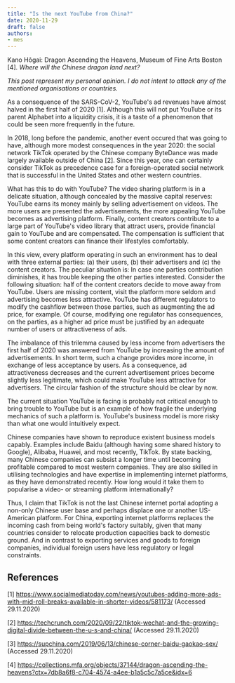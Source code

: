 ```yaml
---
title: "Is the next YouTube from China?"
date: 2020-11-29
draft: false
authors:
- mes
---
```

Kano Hôgai: Dragon Ascending the Heavens, Museum of Fine Arts Boston [4]. *Where will the Chinese dragon land next?*

*This post represent my personal opinion. I do not intent to attack any of the mentioned organisations or countries.*

As a consequence of the SARS-CoV-2, YouTube's ad revenues have almost halved in the first half of 2020 [1]. Although this will not put YouTube or its parent Alphabet into a liquidity crisis, it is a taste of a phenomenon that could be seen more frequently in the future.

In 2018, long before the pandemic, another event occured that was going to have, although more modest consequences in the year 2020: the social network TikTok operated by the Chinese company ByteDance was made largely available outside of China [2]. Since this year, one can certainly consider TikTok as precedence case for a foreign-operated social network that is successful in the United States and other western countries.

What has this to do with YouTube? The video sharing platform is in a delicate situation, although concealed by the massive capital reserves: YouTube earns its money mainly by selling advertisement on videos. The more users are presented the advertisements, the more appealing YouTube becomes as advertising platform. Finally, content creators contribute to a large part of YouTube's video library that attract users, provide financial gain to YouTube and are compensated. The compensation is sufficient that some content creators can finance their lifestyles comfortably.

In this view, every platform operating in such an environment has to deal with three external parties: (a) their users, (b) their advertisers and (c) the content creators. The peculiar situation is: In case one parties contribution diminishes, it has trouble keeping the other parties interested. Consider the following situation: half of the content creators decide to move away from YouTube. Users are missing content, visit the platform more seldom and advertising becomes less attractive. YouTube has different regulators to modify the cashflow between those parties, such as augmenting the ad price, for example. Of course, modifying one regulator has consequences, on the parties, as a higher ad price must be justified by an adequate number of users or attractiveness of ads.

The imbalance of this trilemma caused by less income from advertisers the first half of 2020 was answered from YouTube by increasing the amount of advertisements. In short term, such a change provides more income, in exchange of less acceptance by users. As a consequence, ad attractiveness decreases and the current advertisement prices become slightly less legitimate, which could make YouTube less attractive for advertisers. The circular fashion of the structure should be clear by now.

The current situation YouTube is facing is probably not critical enough to bring trouble to YouTube but is an example of how fragile the underlying mechanics of such a platform is. YouTube's business model is more risky than what one would intuitively expect.

Chinese companies have shown to reproduce existent business models capably. Examples include Baidu (although having some shared history to Google), Alibaba, Huawei, and most recently, TikTok. By state backing, many Chinese companies can subsist a longer time until becoming profitable compared to most western companies. They are also skilled in utilising technologies and have expertise in implementing internet platforms, as they have demonstrated recently. How long would it take them to popularise a video- or streaming platform internationally?

Thus, I claim that TikTok is not the last Chinese internet portal adopting a non-only Chinese user base and perhaps displace one or another US-American platform. For China, exporting internet platforms replaces the incoming cash from being world's factory suitably, given that many countries consider to relocate production capacities back to domestic ground. And in contrast to exporting services and goods to foreign companies, individual foreign users have less regulatory or legal constraints. 

## References
[1] https://www.socialmediatoday.com/news/youtubes-adding-more-ads-with-mid-roll-breaks-available-in-shorter-videos/581173/ (Accessed 29.11.2020)

[2] https://techcrunch.com/2020/09/22/tiktok-wechat-and-the-growing-digital-divide-between-the-u-s-and-china/ (Accessed 29.11.2020)

[3] https://supchina.com/2019/06/13/chinese-corner-baidu-gaokao-sex/ (Accessed 29.11.2020)

[4] https://collections.mfa.org/objects/37144/dragon-ascending-the-heavens?ctx=7db8a6f8-c704-4574-a4ee-b1a5c5c7a5ce&idx=6